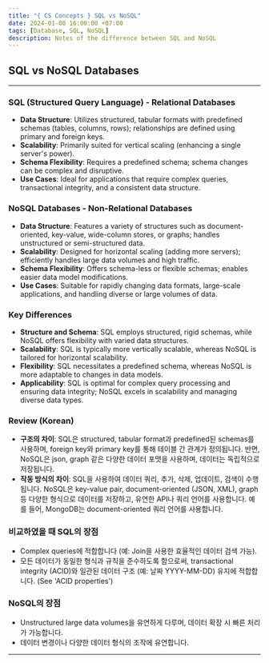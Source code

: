 ```yaml
---
title: "{ CS Concepts } SQL vs NoSQL"
date: 2024-01-08 16:00:00 +07:00
tags: [Database, SQL, NoSQL]
description: Notes of the difference between SQL and NoSQL
---
```


## SQL vs NoSQL Databases

---

### SQL (Structured Query Language) - Relational Databases

- **Data Structure**: Utilizes structured, tabular formats with predefined schemas (tables, columns, rows); relationships are defined using primary and foreign keys.
- **Scalability**: Primarily suited for vertical scaling (enhancing a single server's power).
- **Schema Flexibility**: Requires a predefined schema; schema changes can be complex and disruptive.
- **Use Cases**: Ideal for applications that require complex queries, transactional integrity, and a consistent data structure.

### NoSQL Databases - Non-Relational Databases

- **Data Structure**: Features a variety of structures such as document-oriented, key-value, wide-column stores, or graphs; handles unstructured or semi-structured data.
- **Scalability**: Designed for horizontal scaling (adding more servers); efficiently handles large data volumes and high traffic.
- **Schema Flexibility**: Offers schema-less or flexible schemas; enables easier data model modifications.
- **Use Cases**: Suitable for rapidly changing data formats, large-scale applications, and handling diverse or large volumes of data.

### Key Differences

- **Structure and Schema**: SQL employs structured, rigid schemas, while NoSQL offers flexibility with varied data structures.
- **Scalability**: SQL is typically more vertically scalable, whereas NoSQL is tailored for horizontal scalability.
- **Flexibility**: SQL necessitates a predefined schema, whereas NoSQL is more adaptable to changes in data models.
- **Applicability**: SQL is optimal for complex query processing and ensuring data integrity; NoSQL excels in scalability and managing diverse data types.

### Review (Korean)

- **구조의 차이**: SQL은 structured, tabular format과 predefined된 schemas를 사용하며, foreign key와 primary key를 통해 테이블 간 관계가 정의됩니다. 반면, NoSQL은 json, graph 같은 다양한 데이터 포맷을 사용하며, 데이터는 독립적으로 저장됩니다.
- **작동 방식의 차이**: SQL을 사용하여 데이터 쿼리, 추가, 삭제, 업데이트, 검색이 수행됩니다. NoSQL은 key-value pair, document-oriented (JSON, XML), graph 등 다양한 형식으로 데이터를 저장하고, 유연한 API나 쿼리 언어를 사용합니다. 예를 들어, MongoDB는 document-oriented 쿼리 언어를 사용합니다.

### 비교하였을 때 SQL의 장점

- Complex queries에 적합합니다 (예: Join을 사용한 효율적인 데이터 검색 가능).
- 모든 데이터가 동일한 형식과 규칙을 준수하도록 함으로써, transactional integrity (ACID)와 일관된 데이터 구조 (예: 날짜 YYYY-MM-DD) 유지에 적합합니다. (See 'ACID properties')

### NoSQL의 장점

- Unstructured large data volumes을 유연하게 다루며, 데이터 확장 시 빠른 처리가 가능합니다.
- 데이터 변경이나 다양한 데이터 형식의 조작에 유연합니다.

---
